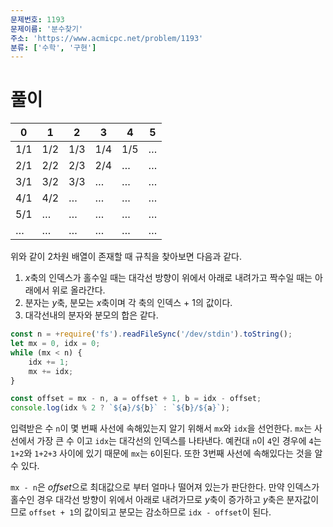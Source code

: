 ```yaml
---
문제번호: 1193
문제이름: '분수찾기'
주소: 'https://www.acmicpc.net/problem/1193'
분류: ['수학', '구현']
---
```


# 풀이

|0|1|2|3|4|5|
|---|---|---|---|---|---|
|1/1|1/2|1/3|1/4|1/5|…|
|2/1|2/2|2/3|2/4|…|…|
|3/1|3/2|3/3|…|…|…|
|4/1|4/2|…|…|…|…|
|5/1|…|…|…|…|…|
|…|…|…|…|…|…|

위와 같이 2차원 배열이 존재할 때 규칙을 찾아보면 다음과 같다.

1. $x$축의 인덱스가 홀수일 때는 대각선 방향이 위에서 아래로 내려가고 짝수일 때는 아래에서 위로 올라간다.
2. 분자는 $y$축, 분모는 $x$축이며 각 축의 인덱스 + 1의 값이다.
3. 대각선내의 분자와 분모의 합은 같다.

```js
const n = +require('fs').readFileSync('/dev/stdin').toString();
let mx = 0, idx = 0;
while (mx < n) {
    idx += 1;
    mx += idx;
}

const offset = mx - n, a = offset + 1, b = idx - offset;
console.log(idx % 2 ? `${a}/${b}` : `${b}/${a}`);
```

입력받은 수 `n`이 몇 번째 사선에 속해있는지 알기 위해서 `mx`와 `idx`을 선언한다. `mx`는 사선에서 가장 큰 수 이고 `idx`는 대각선의 인덱스를 나타낸다. 예컨대 `n`이 `4`인 경우에 `4`는 `1+2`와 `1+2+3` 사이에 있기 때문에 `mx`는 `6`이된다. 또한 3번째 사선에 속해있다는 것을 알 수 있다.

`mx - n`은 $offset$으로 최대값으로 부터 얼마나 떨어져 있는가 판단한다. 만약 인덱스가 홀수인 경우 대각선 방향이 위에서 아래로 내려가므로 $y$축이 증가하고 $y$축은 분자값이므로 `offset + 1`의 값이되고 분모는 감소하므로 `idx - offset`이 된다.